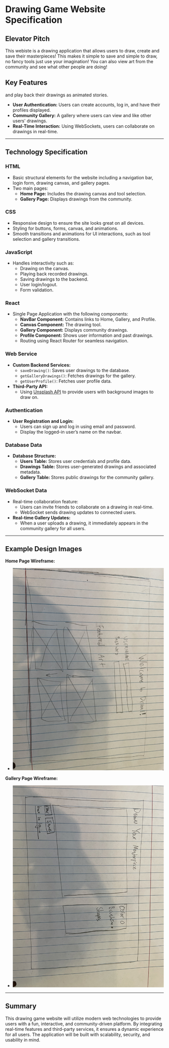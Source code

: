 

# Drawing Game Website Specification

## Elevator Pitch

This webiste is a drawing application that allows users to draw, create and save their masterpieces! This makes it simple to save and simple to draw, no fancy tools just use your imagination! You can also view art from the community and see what other people are doing! 

## Key Features

 and play back their drawings as animated stories.
- **User Authentication:** Users can create accounts, log in, and have their profiles displayed.
- **Community Gallery:** A gallery where users can view and like other users' drawings.
- **Real-Time Interaction:** Using WebSockets, users can collaborate on drawings in real-time.
---

## Technology Specification

### **HTML**

- Basic structural elements for the website including a navigation bar, login form, drawing canvas, and gallery pages.
- Two main pages:
  - **Home Page:** Includes the drawing canvas and tool selection.
  - **Gallery Page:** Displays drawings from the community.

### **CSS**

- Responsive design to ensure the site looks great on all devices.
- Styling for buttons, forms, canvas, and animations.
- Smooth transitions and animations for UI interactions, such as tool selection and gallery transitions.

### **JavaScript**

- Handles interactivity such as:
  - Drawing on the canvas.
  - Playing back recorded drawings.
  - Saving drawings to the backend.
  - User login/logout.
  - Form validation.

### **React**

- Single Page Application with the following components:
  - **NavBar Component:** Contains links to Home, Gallery, and Profile.
  - **Canvas Component:** The drawing tool.
  - **Gallery Component:** Displays community drawings.
  - **Profile Component:** Shows user information and past drawings.
  - Routing using React Router for seamless navigation.

### **Web Service**

- **Custom Backend Services:**
  - `saveDrawing()`: Saves user drawings to the database.
  - `getGalleryDrawings()`: Fetches drawings for the gallery.
  - `getUserProfile()`: Fetches user profile data.
- **Third-Party API:**
  - Using [Unsplash API](https://unsplash.com/developers) to provide users with background images to draw on.

### **Authentication**

- **User Registration and Login:**
  - Users can sign up and log in using email and password.
  - Display the logged-in user’s name on the navbar.

### **Database Data**

- **Database Structure:**
  - **Users Table:** Stores user credentials and profile data.
  - **Drawings Table:** Stores user-generated drawings and associated metadata.
  - **Gallery Table:** Stores public drawings for the community gallery.

### **WebSocket Data**

- Real-time collaboration feature:
  - Users can invite friends to collaborate on a drawing in real-time.
  - WebSocket sends drawing updates to connected users.
- **Real-time Gallery Updates:**
  - When a user uploads a drawing, it immediately appears in the community gallery for all users.

---

## Example Design Images

**Home Page Wireframe:**

-  ![image](login.jpeg)

**Gallery Page Wireframe:**

- ![image](drawpage.jpeg)

---

## Summary

This drawing game website will utilize modern web technologies to provide users with a fun, interactive, and community-driven platform. By integrating real-time features and third-party services, it ensures a dynamic experience for all users. The application will be built with scalability, security, and usability in mind.

